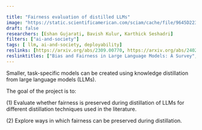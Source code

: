 ```yaml
---

title: "Fairness evaluation of distilled LLMs"
image: "https://static.scientificamerican.com/sciam/cache/file/9645D223-B8AE-4CCA-A3E877074BED18B2_source.jpg?w=600"
draft: false
researchers: [Eshan Gujarati, Bavish Kulur, Karthick Seshadri]
filters: ["ai-and-society"]
tags: [ llm, ai-and-society, deployability]
reslinks: [https://arxiv.org/abs/2309.00770, https://arxiv.org/abs/2402.13116]
reslinktitles: ["Bias and Fairness in Large Language Models: A Survey", "A Survey on Knowledge Distillation of Large Language Models"]
---
```


Smaller, task-specific models can be created using knowledge distillation from large language models (LLMs). 

The goal of the project is to:


(1) Evaluate whether fairness is preserved during distillation of LLMs for different distillation techniques used in the literature.


(2) Explore ways in which fairness can be preserved during distillation.